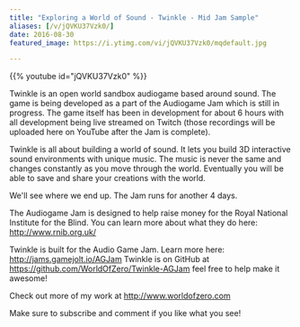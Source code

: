 ```yaml
---
title: "Exploring a World of Sound - Twinkle - Mid Jam Sample"
aliases: [/v/jQVKU37Vzk0/]
date: 2016-08-30
featured_image: https://i.ytimg.com/vi/jQVKU37Vzk0/mqdefault.jpg

---
```


{{% youtube id="jQVKU37Vzk0" %}}

Twinkle is an open world sandbox audiogame based around sound. The game is being developed as a part of the Audiogame Jam which is still in progress. The game itself has been in development for about 6 hours with all development being live streamed on Twitch (those recordings will be uploaded here on YouTube after the Jam is complete).

Twinkle is all about building a world of sound. It lets you build 3D interactive sound environments with unique music. The music is never the same and changes constantly as you move through the world. Eventually you will be able to save and share your creations with the world.

We'll see where we end up. The Jam runs for another 4 days.

The Audiogame Jam is designed to help raise money for the Royal National Institute for the Blind. You can learn more about what they do here: http://www.rnib.org.uk/

Twinkle is built for the Audio Game Jam. Learn more here: http://jams.gamejolt.io/AGJam
Twinkle is on GitHub at https://github.com/WorldOfZero/Twinkle-AGJam feel free to help make it awesome!

Check out more of my work at http://www.worldofzero.com

Make sure to subscribe and comment if you like what you see!